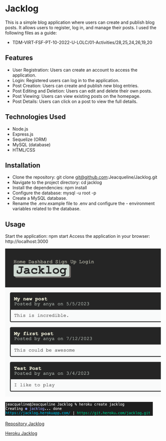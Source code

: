 # Jacklog

This is a simple blog application where users can create and publish blog posts. It allows users to register, log in, and manage their posts.
I used the following files as a guide:
- TDM-VIRT-FSF-PT-10-2022-U-LOLC/01-Activities/28,25,24,26,19,20

## Features
- User Registration: Users can create an account to access the application.
- Login: Registered users can log in to the application.
- Post Creation: Users can create and publish new blog entries.
- Post Editing and Deletion: Users can edit and delete their own posts.
- Post Viewing: Users can view existing posts on the homepage.
- Post Details: Users can click on a post to view the full details.

## Technologies Used
* Node.js
* Express.js
* Sequelize (ORM)
* MySQL (database)
* HTML/CSS

## Installation
- Clone the repository: git clone git@github.com:Jeacqueline/Jacklog.git
- Navigate to the project directory: cd jacklog
- Install the dependencies: npm install
- Configure the database: mysql -u root -p
- Create a MySQL database.
- Rename the .env.example file to .env and configure the - environment variables related to the database.


## Usage
Start the application: npm start
Access the application in your browser: http://localhost:3000


![Reference image.](./images/jacklog.png)

![Reference image.](./images/heroku.png)

[Repository Jacklog](https://github.com/Jeacqueline/Jacklog)

[Heroku Jacklog](https://jacklog.herokuapp.com/)

